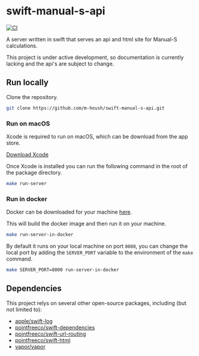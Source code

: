 # swift-manual-s-api

[![CI](https://github.com/m-housh/swift-manual-s-api/actions/workflows/ci.yml/badge.svg)](https://github.com/m-housh/swift-manual-s-api/actions/workflows/ci.yml)

A server written in swift that serves an api and html site for Manual-S calculations.

This project is under active development, so documentation is currently lacking and the api's are subject to
change.

## Run locally

Clone the repository.

```bash
git clone https://github.com/m-housh/swift-manual-s-api.git
```

### Run on macOS

Xcode is required to run on macOS, which can be download from the app store.

[Download Xcode](https://apps.apple.com/us/app/xcode/id497799835?mt=12)

Once Xcode is installed you can run the following command in the root of the package
directory.

```bash
make run-server
```

### Run in docker

Docker can be downloaded for your machine [here](https://www.docker.com).

This will build the docker image and then run it on your machine.

```bash
make run-server-in-docker
```

By default it runs on your local machine on port `8080`, you can change the
local port by adding the `SERVER_PORT` variable to the environment of the `make`
command.

```bash
make SERVER_PORT=8000 run-server-in-docker
```

## Dependencies

This project relys on several other open-source packages, including (but not limited to):

- [apple/swift-log](https://github.com/apple/swift-log)
- [pointfreeco/swift-dependencies](https://github.com/pointfreeco/swift-dependencies)
- [pointfreeco/swift-url-routing](https://github.com/pointfreeco/swift-url-routing)
- [pointfreeco/swift-html](https://github.com/pointfreeco/swift-url-routing)
- [vapor/vapor](https://github.com/vapor/vapor)
